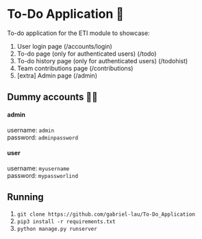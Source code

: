 # To-Do Application 🔧
To-do application for the ETI module to showcase:
1. User login page (/accounts/login)
2. To-do page (only for authenticated users) (/todo)
3. To-do history page (only for authenticated users) (/todohist)
4. Team contributions page (/contributions)
5. [extra] Admin page (/admin)

## Dummy accounts 🤟🏻
#### admin
username: `admin`  
password: `adminpassword`

#### user
username: `myusername`  
password: `mypassworlind`

## Running
1. `git clone https://github.com/gabriel-lau/To-Do_Application`
2. `pip3 install -r requirements.txt`
2. `python manage.py runserver`